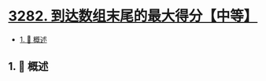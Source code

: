 # [3282. 到达数组末尾的最大得分【中等】](https://github.com/tnotesjs/TNotes.leetcode/tree/main/notes/3282.%20%E5%88%B0%E8%BE%BE%E6%95%B0%E7%BB%84%E6%9C%AB%E5%B0%BE%E7%9A%84%E6%9C%80%E5%A4%A7%E5%BE%97%E5%88%86%E3%80%90%E4%B8%AD%E7%AD%89%E3%80%91)

<!-- region:toc -->

- [1. 📝 概述](#1--概述)

<!-- endregion:toc -->

## 1. 📝 概述
